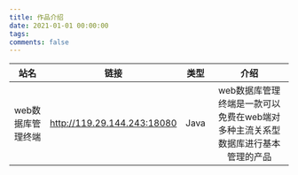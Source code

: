 ```yaml
---
title: 作品介绍
date: 2021-01-01 00:00:00
tags:
comments: false
---
```


| 站名     | 链接                        | 类型       |介绍       |
|:--------------:|:---------------:|:--------------:|:--------------:|
| web数据库管理终端    | http://119.29.144.243:18080          | Java   |web数据库管理终端是一款可以免费在web端对多种主流关系型数据库进行基本管理的产品
